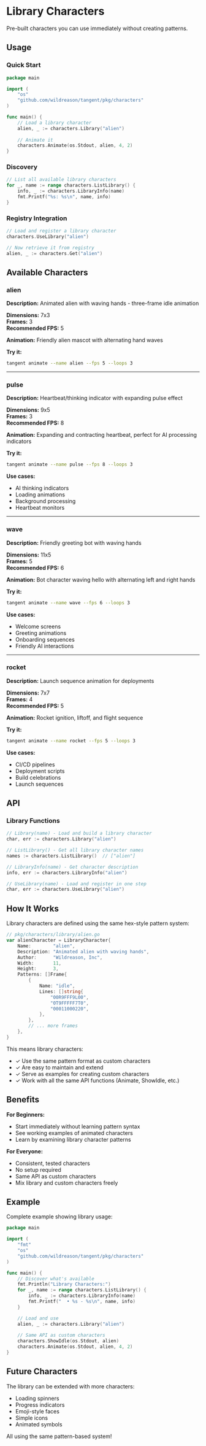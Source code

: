 # Library Characters

Pre-built characters you can use immediately without creating patterns.

## Usage

### Quick Start

```go
package main

import (
    "os"
    "github.com/wildreason/tangent/pkg/characters"
)

func main() {
    // Load a library character
    alien, _ := characters.Library("alien")
    
    // Animate it
    characters.Animate(os.Stdout, alien, 4, 2)
}
```

### Discovery

```go
// List all available library characters
for _, name := range characters.ListLibrary() {
    info, _ := characters.LibraryInfo(name)
    fmt.Printf("%s: %s\n", name, info)
}
```

### Registry Integration

```go
// Load and register a library character
characters.UseLibrary("alien")

// Now retrieve it from registry
alien, _ := characters.Get("alien")
```

## Available Characters

### alien

**Description:** Animated alien with waving hands - three-frame idle animation

**Dimensions:** 7x3  
**Frames:** 3  
**Recommended FPS:** 5

**Animation:** Friendly alien mascot with alternating hand waves

**Try it:**
```bash
tangent animate --name alien --fps 5 --loops 3
```

---

### pulse

**Description:** Heartbeat/thinking indicator with expanding pulse effect

**Dimensions:** 9x5  
**Frames:** 3  
**Recommended FPS:** 8

**Animation:** Expanding and contracting heartbeat, perfect for AI processing indicators

**Try it:**
```bash
tangent animate --name pulse --fps 8 --loops 3
```

**Use cases:**
- AI thinking indicators
- Loading animations
- Background processing
- Heartbeat monitors

---

### wave

**Description:** Friendly greeting bot with waving hands

**Dimensions:** 11x5  
**Frames:** 5  
**Recommended FPS:** 6

**Animation:** Bot character waving hello with alternating left and right hands

**Try it:**
```bash
tangent animate --name wave --fps 6 --loops 3
```

**Use cases:**
- Welcome screens
- Greeting animations
- Onboarding sequences
- Friendly AI interactions

---

### rocket

**Description:** Launch sequence animation for deployments

**Dimensions:** 7x7  
**Frames:** 4  
**Recommended FPS:** 5

**Animation:** Rocket ignition, liftoff, and flight sequence

**Try it:**
```bash
tangent animate --name rocket --fps 5 --loops 3
```

**Use cases:**
- CI/CD pipelines
- Deployment scripts
- Build celebrations
- Launch sequences

## API

### Library Functions

```go
// Library(name) - Load and build a library character
char, err := characters.Library("alien")

// ListLibrary() - Get all library character names
names := characters.ListLibrary()  // ["alien"]

// LibraryInfo(name) - Get character description
info, err := characters.LibraryInfo("alien")

// UseLibrary(name) - Load and register in one step
char, err := characters.UseLibrary("alien")
```

## How It Works

Library characters are defined using the same hex-style pattern system:

```go
// pkg/characters/library/alien.go
var alienCharacter = LibraryCharacter{
    Name:        "alien",
    Description: "Animated alien with waving hands",
    Author:      "Wildreason, Inc",
    Width:       11,
    Height:      3,
    Patterns: []Frame{
        {
            Name: "idle",
            Lines: []string{
                "00R9FFF9L00",
                "0T9FFFFF7T0",
                "00011000220",
            },
        },
        // ... more frames
    },
}
```

This means library characters:
- ✓ Use the same pattern format as custom characters
- ✓ Are easy to maintain and extend
- ✓ Serve as examples for creating custom characters
- ✓ Work with all the same API functions (Animate, ShowIdle, etc.)

## Benefits

**For Beginners:**
- Start immediately without learning pattern syntax
- See working examples of animated characters
- Learn by examining library character patterns

**For Everyone:**
- Consistent, tested characters
- No setup required
- Same API as custom characters
- Mix library and custom characters freely

## Example

Complete example showing library usage:

```go
package main

import (
    "fmt"
    "os"
    "github.com/wildreason/tangent/pkg/characters"
)

func main() {
    // Discover what's available
    fmt.Println("Library Characters:")
    for _, name := range characters.ListLibrary() {
        info, _ := characters.LibraryInfo(name)
        fmt.Printf("  • %s - %s\n", name, info)
    }

    // Load and use
    alien, _ := characters.Library("alien")
    
    // Same API as custom characters
    characters.ShowIdle(os.Stdout, alien)
    characters.Animate(os.Stdout, alien, 4, 2)
}
```

## Future Characters

The library can be extended with more characters:
- Loading spinners
- Progress indicators
- Emoji-style faces
- Simple icons
- Animated symbols

All using the same pattern-based system!

